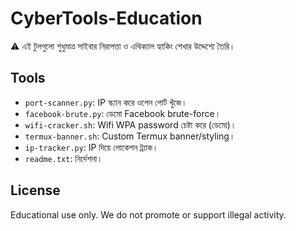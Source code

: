# CyberTools-Education

⚠️ এই টুলগুলো শুধুমাত্র সাইবার নিরাপত্তা ও এথিক্যাল হ্যাকিং শেখার উদ্দেশ্যে তৈরি।

## Tools

- `port-scanner.py`: IP স্ক্যান করে ওপেন পোর্ট খুঁজে।
- `facebook-brute.py`: ডেমো Facebook brute-force।
- `wifi-cracker.sh`: Wifi WPA password চেষ্টা করে (ডেমো)।
- `termux-banner.sh`: Custom Termux banner/styling।
- `ip-tracker.py`: IP দিয়ে লোকেশন ট্র্যাক।
- `readme.txt`: নির্দেশনা।

## License

Educational use only. We do not promote or support illegal activity.
